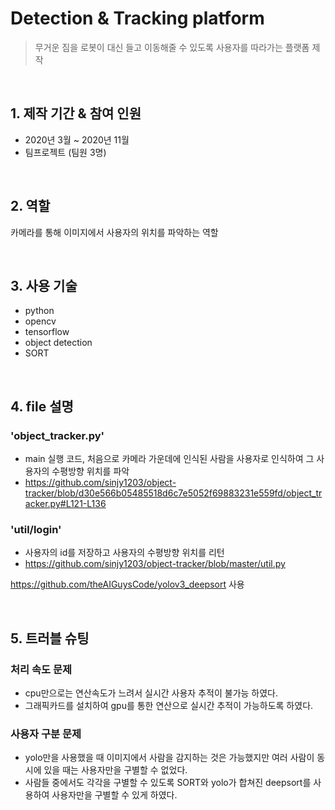 # Detection & Tracking platform
>무거운 짐을 로봇이 대신 들고 이동해줄 수 있도록 사용자를 따라가는 플랫폼 제작

</br>

## 1. 제작 기간 & 참여 인원
- 2020년 3월 ~ 2020년 11월
- 팀프로젝트 (팀원 3명)

</br>

## 2. 역할
카메라를 통해 이미지에서 사용자의 위치를 파악하는 역할

</br>

## 3. 사용 기술
- python
- opencv
- tensorflow
- object detection
- SORT

</br>

## 4. file 설명
### 'object_tracker.py' 
- main 실행 코드, 처음으로 카메라 가운데에 인식된 사람을 사용자로 인식하여 그 사용자의 수평방향 위치를 파악
- https://github.com/sinjy1203/object-tracker/blob/d30e566b05485518d6c7e5052f69883231e559fd/object_tracker.py#L121-L136
### 'util/login' 
- 사용자의 id를 저장하고 사용자의 수평방향 위치를 리턴
- https://github.com/sinjy1203/object-tracker/blob/master/util.py

https://github.com/theAIGuysCode/yolov3_deepsort 사용

</br>

## 5. 트러블 슈팅
### 처리 속도 문제
- cpu만으로는 연산속도가 느려서 실시간 사용자 추적이 불가능 하였다.
- 그래픽카드를 설치하여 gpu를 통한 연산으로 실시간 추적이 가능하도록 하였다.
### 사용자 구분 문제
- yolo만을 사용했을 때 이미지에서 사람을 감지하는 것은 가능했지만 여러 사람이 동시에 있을 때는 사용자만을 구별할 수 없었다.
- 사람들 중에서도 각각을 구별할 수 있도록 SORT와 yolo가 합쳐진 deepsort를 사용하여 사용자만을 구별할 수 있게 하였다.
